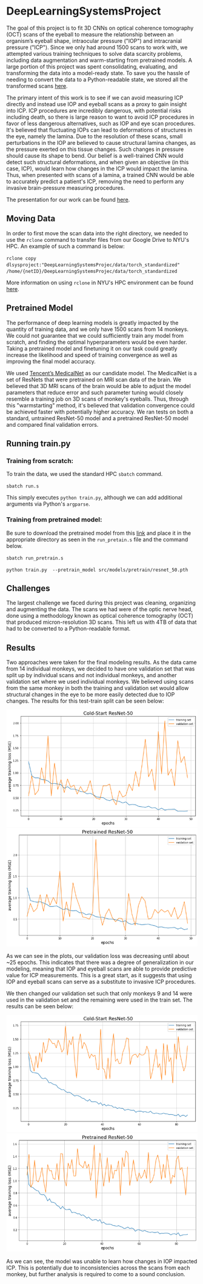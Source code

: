 # DeepLearningSystemsProject

The goal of this project is to fit 3D CNNs on optical coherence tomography (OCT) scans of the eyeball to measure the relationship between an organism’s eyeball shape, intraocular pressure ("IOP") and intracranial pressure ("ICP"). Since we only had around 1500 scans to work with, we attempted various training techniques to solve data scarcity problems, including data augmentation and warm-starting from pretrained models. A large portion of this project was spent consolidating, evaluating, and transforming the data into a model-ready state. To save you the hassle of needing to convert the data to a Python-readable state, we stored all the transformed scans [here](https://drive.google.com/drive/folders/1V_glXCRkb0v1KCIRqZevNC-ZhherPsWg?usp=sharing).

The primary intent of this work is to see if we can avoid measuring ICP directly and instead use IOP and eyeball scans as a proxy to gain insight into ICP. ICP procedures are incredibly dangerous, with potential risks including death, so there is large reason to want to avoid ICP procedures in favor of less dangerous alternatives, such as IOP and eye scan procedures. It's believed that fluctuating IOPs can lead to deformations of structures in the eye, namely the lamina. Due to the resolution of these scans, small perturbations in the IOP are believed to cause structural lamina changes, as the pressure exerted on this tissue changes. Such changes in pressure should cause its shape to bend. Our belief is a well-trained CNN would detect such structural deformations, and when given an objective (in this case, ICP), would learn how changes in the ICP would impact the lamina. Thus, when presented with scans of a lamina, a trained CNN would be able to accurately predict a patient's ICP, removing the need to perform any invasive brain-pressure measuring procedures.

The presentation for our work can be found [here](https://docs.google.com/presentation/d/1NDgwTO0E8-I2FNponnPZr9rZmDUxq8aSmMSNuJ3PWHE/edit?usp=sharing).

## Moving Data

In order to first move the scan data into the right directory, we needed to use the `rclone` command to transfer files from our Google Drive to NYU's HPC. An example of such a command is below: 

`rclone copy dlsysproject:"DeepLearningSystemsProjec/data/torch_standardized" /home/{netID}/DeepLearningSystemsProjec/data/torch_standardized`

More information on using `rclone` in NYU's HPC environment can be found [here](https://noisyneuron.github.io/nyu-hpc/transfer.html).

## Pretrained Model

The performance of deep learning models is greatly impacted by the quantity of training data, and we only have 1500 scans from 14 monkeys. We could not guarantee that we could sufficiently train any model from scratch, and finding the optimal hyperparameters would be even harder. Taking a pretrained model and finetuning it on our task could greatly increase the likelihood and speed of training convergence as well as improving the final model accuracy. 

We used [Tencent’s MedicalNet](https://github.com/Tencent/MedicalNet) as our candidate model. The MedicalNet is a set of ResNets that were pretrained on MRI scan data of the brain. We believed that 3D MRI scans of the brain would be able to adjust the model parameters that reduce error and such parameter tuning would closely resemble a training job on 3D scans of monkey's eyeballs. Thus, through this "warmstarting" method, it's believed that validation convergence could be achieved faster with potentially higher accuracy. We ran tests on both a standard, untrained ResNet-50 model and a pretrained ResNet-50 model and compared final validation errors.

## Running train.py

### Training from scratch:

To train the data, we used the standard HPC `sbatch` command.

`sbatch run.s`

This simply executes `python train.py`, although we can add additional arguments via Python's `argparse`.

### Training from pretrained model:

Be sure to download the pretrained model from this [link](https://drive.google.com/drive/folders/1vkUCMRycYyYP4vg6CakTxsctuaC8DJjm?usp=sharing) and place it in the appropriate directory as seen in the `run_pretain.s` file and the command below.

`sbatch run_pretrain.s`

`python train.py  --pretrain_model src/models/pretrain/resnet_50.pth`

## Challenges

The largest challenge we faced during this project was cleaning, organizing and augmenting the data. The scans we had were of the optic nerve head, done using a methodology known as optical coherence tomography (OCT) that produced micron-resolution 3D scans. This left us with 4TB of data that had to be converted to a Python-readable format. 

## Results

Two approaches were taken for the final modeling results. As the data came from 14 individual monkeys, we decided to have one validation set that was split up by individual scans and not individual monkeys, and another validation set where we used individual monkeys. We believed using scans from the same monkey in both the training and validation set would allow structural changes in the eye to be more easily detected due to IOP changes. The results for this test-train split can be seen below: 

<img src="figures/cold-start-small-val.png" align=mid />

<img src="figures/pretrained-small-val.png" align=mid />

As we can see in the plots, our validation loss was decreasing until about ~25 epochs. This indicates that there was a degree of generalization in our modeling, meaning that IOP and eyeball scans are able to provide predictive value for ICP measurements. This is a great start, as it suggests that using IOP and eyeball scans can serve as a substitute to invasive ICP procedures.

We then changed our validation set such that only monkeys 9 and 14 were used in the validation set and the remaining were used in the train set. The results can be seen below:

<img src="figures/cold-start-full-val.png" align=mid />

<img src="figures/pretrained-full-val.png" align=mid />

As we can see, the model was unable to learn how changes in IOP impacted ICP. This is potentially due to inconsistencies across the scans from each monkey, but further analysis is required to come to a sound conclusion.
